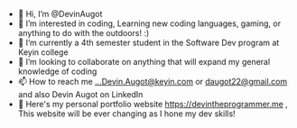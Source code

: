- 👋 Hi, I’m @DevinAugot
- 👀 I’m interested in coding, Learning new coding languages, gaming, or anything to do with the outdoors! :)
- 🌱 I’m currently a 4th semester student in the Software Dev program at Keyin college
- 💞️ I’m looking to collaborate on anything that will expand my general knowledge of coding
- 📫 How to reach me ...Devin.Augot@keyin.com or daugot22@gmail.com and also Devin Augot on LinkedIn
- 👀 Here's my personal portfolio website https://devintheprogrammer.me , This website will be ever changing as I hone my dev skills!

<!---
DevinAugot/DevinAugot is a ✨ special ✨ repository because its `README.md` (this file) appears on your GitHub profile.
You can click the Preview link to take a look at your changes.
--->
